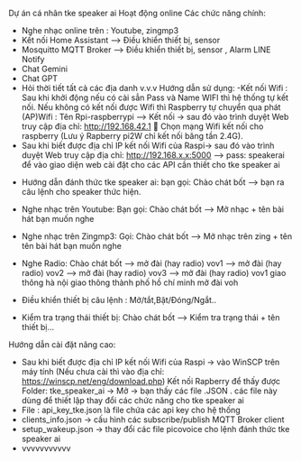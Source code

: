 Dự án cá nhân tke speaker ai 
Hoạt động online
Các chức năng chính:
- Nghe nhạc online trên : Youtube, zingmp3
- Kết nối Home Assistant --> Điều khiển thiết bị, sensor
- Mosquitto MQTT Broker --> Điều khiển thiết bị, sensor , Alarm LINE Notify
- Chat Gemini
- Chat GPT
- Hỏi thời tiết tất cả các địa danh   v.v.v
Hướng dẫn sử dụng:
-Kết nối Wifi : Sau khi khởi động nếu có cài sẳn Pass và Name WIFI thì hệ thống tự kết nối. Nếu không có kết nối được Wifi thì Raspberry tự chuyển qua phát (AP)Wifi : Tên Rpi-raspberrypi --> Kết nối -> sau đó vào trình duyệt Web truy cập địa chỉ: http://192.168.42.1  Chọn mạng Wifi kết nối cho raspberry (Lưu ý Rapberry pi2W chỉ kết nối băng tần 2.4G).
- Sau khi biết được địa chỉ IP kết nối Wifi của Raspi-> sau đó vào trình duyệt Web truy cập địa chỉ: http://192.168.x.x:5000 --> pass: speakerai để vào giao diện web cài đặt cho các API cần thiết cho tke speaker ai
  
+ Hướng dẫn đánh thức tke speaker ai: bạn gọi: Chào chát bốt --> bạn ra câu lệnh cho speaker thức hiện.
- Nghe nhạc trên Youtube: Bạn gọi: Chào chát bốt --> Mở nhạc + tên bài hát bạn muốn nghe
- Nghe nhạc trên Zingmp3: Gọi: Chào chát bốt --> Mở nhạc trên zing + tên tên bài hát bạn muốn nghe
- Nghe Radio: Chào chát bốt --> mở đài (hay radio) vov1 
                           --> mở đài (hay radio) vov2
                           --> mở đài (hay radio) vov3
                           --> mở đài (hay radio) vov1
                                     giao thông hà nội
                      giao thông thành phố hồ chí minh
                                            mở đài voh

- Điều khiển thiết bị câu lệnh : Mở/tắt,Bật/Đóng/Ngắt..
- Kiểm tra trạng thái thiết bị: Chào chát bốt --> Kiểm tra trạng thái + tên thiết bị...


Hướng dẫn cài đặt nâng cao:
- Sau khi biết được địa chỉ IP kết nối Wifi của Raspi -> vào WinSCP trên máy tính (Nếu chưa cài thì vào địa chỉ: https://winscp.net/eng/download.php) Kết nối Rapberry để thấy được Folder:  tke_speaker_ai -> Mở -> bạn thấy các file .JSON . các file này dùng để thiết lập thay đổi các chức năng cho tke speaker ai
- File : api_key_tke.json là file chứa các api key cho hệ thống
- clients_info.json -> cấu hình các subscribe/publish MQTT Broker client 
- setup_wakeup.json -> thay đổi các file picovoice cho lệnh đánh thức tke speaker ai
- vvvvvvvvvvv
